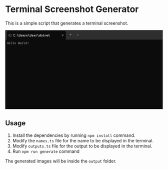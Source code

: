# Terminal Screenshot Generator

This is a simple script that generates a terminal screenshot.

![Sample Output](sample/sample.jpeg)

## Usage

1. Install the dependencies by running `npm install` command.
2. Modify the `names.ts` file for the name to be displayed in the terminal.
3. Modify `outputs.ts` file for the output to be displayed in the terminal.
4. Run `npm run generate` command

The generated images will be inside the `output` folder.

